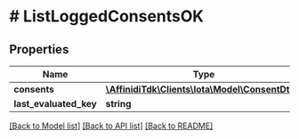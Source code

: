 # # ListLoggedConsentsOK

## Properties

| Name                   | Type                                                              | Description | Notes      |
| ---------------------- | ----------------------------------------------------------------- | ----------- | ---------- |
| **consents**           | [**\AffinidiTdk\Clients\Iota\Model\ConsentDto[]**](ConsentDto.md) |             |
| **last_evaluated_key** | **string**                                                        |             | [optional] |

[[Back to Model list]](../../README.md#models) [[Back to API list]](../../README.md#endpoints) [[Back to README]](../../README.md)
